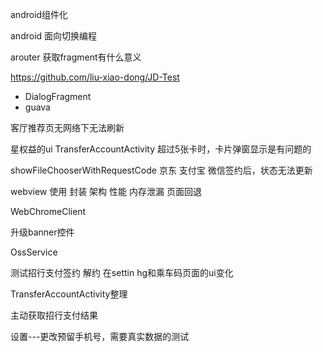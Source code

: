 android组件化

android 面向切换编程

arouter 获取fragment有什么意义

https://github.com/liu-xiao-dong/JD-Test



+ DialogFragment
+ guava



客厅推荐页无网络下无法刷新

星权益的ui
TransferAccountActivity 超过5张卡时，卡片弹窗显示是有问题的

showFileChooserWithRequestCode
京东 支付宝 微信签约后，状态无法更新


webview 使用 封装 架构 性能 内存泄漏 页面回退

WebChromeClient

升级banner控件

OssService



测试招行支付签约 解约 在settin hg和乘车码页面的ui变化



TransferAccountActivity整理

主动获取招行支付结果



设置---更改预留手机号，需要真实数据的测试


